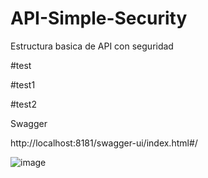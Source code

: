 # API-Simple-Security
Estructura basica de API con seguridad


#test

#test1

#test2

Swagger

http://localhost:8181/swagger-ui/index.html#/

![image](https://user-images.githubusercontent.com/9555509/184329876-fbce4303-2b63-4d53-b6a8-f763204a2dc0.png)
